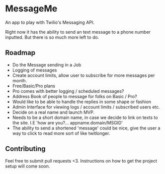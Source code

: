 # MessageMe

An app to play with Twilio's Messaging API.

Right now it has the ability to send an text message to a phone number inputted. But there is so much more left to do.

## Roadmap
* Do the Message sending in a Job
* Logging of messages
* Create account limits, allow user to subscribe for more messages per month.
 * Free/Basic/Pro plans
 * Pro comes with better logging / scheduled messages?
 * Address Book of people to message for folks on Basic / Pro?
* Would like to be able to handle the replies in some shape or fashion
* Admin Interface for viewing logs / account limits / subscribed users etc.
* Decide on a real name and launch MVP.
 * Needs to be a short domain name, in case we decide to link on texts to the site. I.E 'how are you?... appname.domain/MSGID'
* The ability to send a shortened 'message' could be nice, give the user a way to click to read more sort of like twitlonger. 

## Contributing
Feel free to submit pull requests <3. Instructions on how to get the project setup will come soon.

